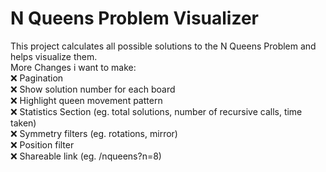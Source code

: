 # N Queens Problem Visualizer

This project calculates all possible solutions to the N Queens Problem and helps visualize them.<br/>
More Changes i want to make:<br/>
❌ Pagination<br/>
❌ Show solution number for each board<br/>
❌ Highlight queen movement pattern<br/>
❌ Statistics Section (eg. total solutions, number of recursive calls, time taken)<br/>
❌ Symmetry filters (eg. rotations, mirror)<br/>
❌ Position filter<br/>
❌ Shareable link (eg. /nqueens?n=8)<br/>